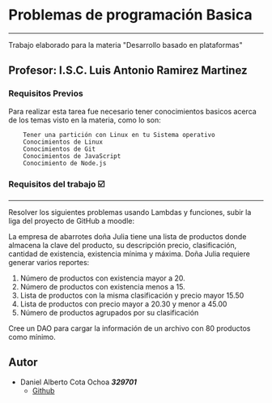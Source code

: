 # Problemas de programación Basica
***
Trabajo elaborado para la materia "Desarrollo basado en plataformas" 

## Profesor: I.S.C. Luis Antonio Ramirez Martinez

### Requisitos Previos

Para realizar esta tarea fue necesario tener conocimientos basicos acerca de los temas visto en la materia, como lo son:

```
    Tener una partición con Linux en tu Sistema operativo
    Conocimientos de Linux
    Conocimientos de Git
    Conocimientos de JavaScript
    Conocimiento de Node.js
```

### Requisitos del trabajo :ballot_box_with_check:
***

Resolver los siguientes problemas usando Lambdas y funciones, subir la liga del proyecto de GitHub a moodle:

La empresa de abarrotes doña Julia tiene una lista de productos donde almacena la clave del producto, su descripción precio, clasificación, cantidad de existencia, existencia mínima y máxima. Doña Julia requiere generar varios reportes:

1) Número de productos con existencia mayor a 20.
2) Número de productos con existencia menos a 15.
3) Lista de productos con la misma clasificación y precio mayor 15.50
4) Lista de productos con precio mayor a 20.30 y menor a 45.00
5) Número de productos agrupados por su clasificación

Cree un DAO para cargar la información de un archivo con 80 productos como mínimo.

## Autor

- Daniel Alberto Cota Ochoa     ***329701***
    - [Github](https://github.com/DanielCota07)

